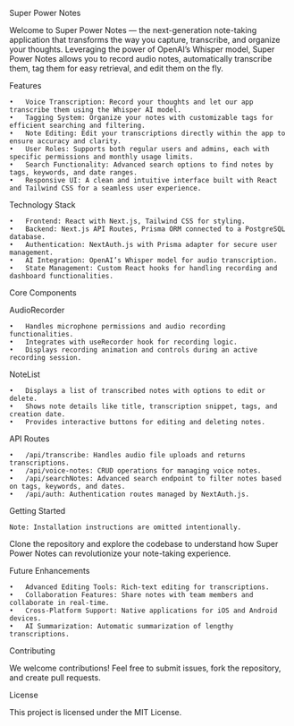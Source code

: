 Super Power Notes

Welcome to Super Power Notes — the next-generation note-taking application that transforms the way you capture, transcribe, and organize your thoughts. Leveraging the power of OpenAI’s Whisper model, Super Power Notes allows you to record audio notes, automatically transcribe them, tag them for easy retrieval, and edit them on the fly.

Features

    •	Voice Transcription: Record your thoughts and let our app transcribe them using the Whisper AI model.
    •	Tagging System: Organize your notes with customizable tags for efficient searching and filtering.
    •	Note Editing: Edit your transcriptions directly within the app to ensure accuracy and clarity.
    •	User Roles: Supports both regular users and admins, each with specific permissions and monthly usage limits.
    •	Search Functionality: Advanced search options to find notes by tags, keywords, and date ranges.
    •	Responsive UI: A clean and intuitive interface built with React and Tailwind CSS for a seamless user experience.

Technology Stack

    •	Frontend: React with Next.js, Tailwind CSS for styling.
    •	Backend: Next.js API Routes, Prisma ORM connected to a PostgreSQL database.
    •	Authentication: NextAuth.js with Prisma adapter for secure user management.
    •	AI Integration: OpenAI’s Whisper model for audio transcription.
    •	State Management: Custom React hooks for handling recording and dashboard functionalities.

Core Components

AudioRecorder

    •	Handles microphone permissions and audio recording functionalities.
    •	Integrates with useRecorder hook for recording logic.
    •	Displays recording animation and controls during an active recording session.

NoteList

    •	Displays a list of transcribed notes with options to edit or delete.
    •	Shows note details like title, transcription snippet, tags, and creation date.
    •	Provides interactive buttons for editing and deleting notes.

API Routes

    •	/api/transcribe: Handles audio file uploads and returns transcriptions.
    •	/api/voice-notes: CRUD operations for managing voice notes.
    •	/api/searchNotes: Advanced search endpoint to filter notes based on tags, keywords, and dates.
    •	/api/auth: Authentication routes managed by NextAuth.js.

Getting Started

    Note: Installation instructions are omitted intentionally.

Clone the repository and explore the codebase to understand how Super Power Notes can revolutionize your note-taking experience.

Future Enhancements

    •	Advanced Editing Tools: Rich-text editing for transcriptions.
    •	Collaboration Features: Share notes with team members and collaborate in real-time.
    •	Cross-Platform Support: Native applications for iOS and Android devices.
    •	AI Summarization: Automatic summarization of lengthy transcriptions.

Contributing

We welcome contributions! Feel free to submit issues, fork the repository, and create pull requests.

License

This project is licensed under the MIT License.

